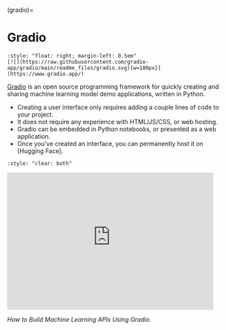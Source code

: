 (gradio)=
# Gradio

```{div}
:style: "float: right; margin-left: 0.5em"
[![](https://raw.githubusercontent.com/gradio-app/gradio/main/readme_files/gradio.svg){w=180px}](https://www.gradio.app/)
```

[Gradio] is an open source programming framework for quickly creating and sharing
machine learning model demo applications, written in Python.

- Creating a user interface only requires adding a couple lines of code to your project.
- It does not require any experience with HTML/JS/CSS, or web hosting.
- Gradio can be embedded in Python notebooks, or presented as a web application.
- Once you've created an interface, you can permanently host it on [Hugging Face].

```{div}
:style: "clear: both"
```

<iframe width="480" height="320" src="https://www.youtube-nocookie.com/embed/44vi31hehw4?si=J0w5yG56Ld4fIXfm" title="YouTube video player" frameborder="0" allow="accelerometer; autoplay; clipboard-write; encrypted-media; gyroscope; picture-in-picture; web-share" allowfullscreen></iframe>

_How to Build Machine Learning APIs Using Gradio._


[Gradio]: https://www.gradio.app/
